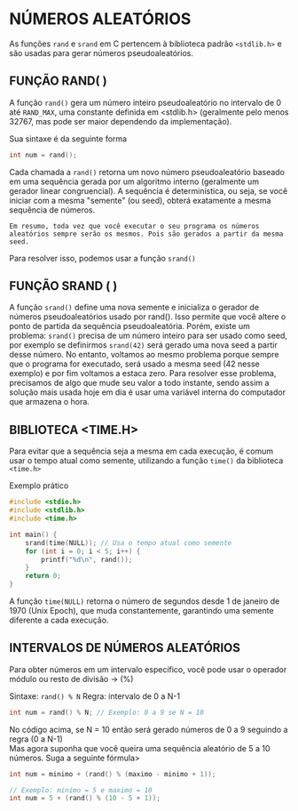 # NÚMEROS ALEATÓRIOS

As funções ``rand`` e ``srand`` em C pertencem à biblioteca padrão `<stdlib.h>` e são usadas para gerar números pseudoaleatórios.

## FUNÇÃO RAND( )

A função ``rand()`` gera um número inteiro pseudoaleatório no intervalo de 0 até `RAND_MAX`, uma constante definida em <stdlib.h> (geralmente pelo menos 32767, mas pode ser maior dependendo da implementação). 

Sua sintaxe é da seguinte forma

```c
int num = rand();
```

Cada chamada a ``rand()`` retorna um novo número pseudoaleatório baseado em uma sequência gerada por um algoritmo interno (geralmente um gerador linear congruencial).
A sequência é determinística, ou seja, se você iniciar com a mesma "semente" (ou seed), obterá exatamente a mesma sequência de números. 

    Em resumo, toda vez que você executar o seu programa os números aleatórios sempre serão os mesmos. Pois são gerados a partir da mesma seed.

Para resolver isso, podemos usar a função `srand()`

## FUNÇÃO SRAND ( )

A função `srand()` define uma nova semente e inicializa o gerador de números pseudoaleatórios usado por rand(). Isso permite que você altere o ponto de partida da sequência pseudoaleatória. Porém, existe um problema: `srand()` precisa de um número inteiro para ser usado como seed, por exemplo se definirmos `srand(42)` será gerado uma nova seed a partir desse número. No entanto, voltamos ao mesmo problema porque sempre que o programa for executado, será usado a mesma seed (42 nesse exemplo) e por fim voltamos a estaca zero. Para resolver esse problema, precisamos de algo que mude seu valor a todo instante, sendo assim a solução mais usada hoje em dia é usar uma variável interna do computador que armazena o hora. 

## BIBLIOTECA <TIME.H>

Para evitar que a sequência seja a mesma em cada execução, é comum usar o tempo atual como semente, utilizando a função `time()` da biblioteca `<time.h>`

Exemplo prático

~~~c
#include <stdio.h>
#include <stdlib.h>
#include <time.h>

int main() {
    srand(time(NULL)); // Usa o tempo atual como semente
    for (int i = 0; i < 5; i++) {
        printf("%d\n", rand());
    }
    return 0;
}
~~~

A função `time(NULL)` retorna o número de segundos desde 1 de janeiro de 1970 (Unix Epoch), que muda constantemente, garantindo uma semente diferente a cada execução.

## INTERVALOS DE NÚMEROS ALEATÓRIOS
Para obter números em um intervalo específico, você pode usar o operador módulo ou resto de divisão -> (%) <br>

Sintaxe: `rand() % N` 
Regra: intervalo de 0 a N-1

~~~c
int num = rand() % N; // Exemplo: 0 a 9 se N = 10
~~~
No código acima, se N = 10 então será gerado números de 0 a 9 seguindo a regra (0 a N-1)
<br>
Mas agora suponha que você queira uma sequência aleatório de 5 a 10 números. Suga a seguinte fórmula>

~~~c
int num = minimo + (rand() % (maximo - minimo + 1));

// Exemplo: minimo = 5 e maximo = 10
int num = 5 + (rand() % (10 - 5 + 1));
~~~

